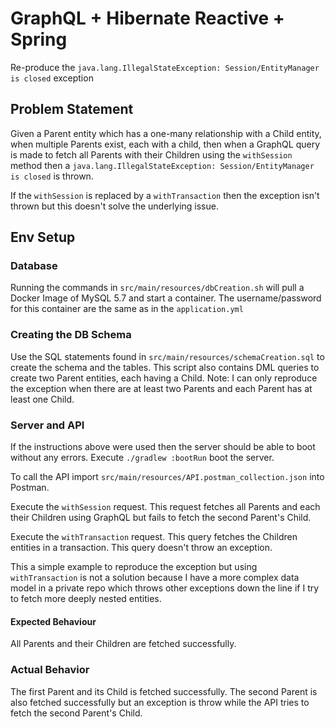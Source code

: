 # GraphQL + Hibernate Reactive + Spring
Re-produce the `java.lang.IllegalStateException: Session/EntityManager is closed` exception

## Problem Statement
Given a Parent entity which has a one-many relationship with a Child entity, 
when multiple Parents exist, each with a child, 
then when a GraphQL query is made to fetch all Parents with their Children using the `withSession` method
then a `java.lang.IllegalStateException: Session/EntityManager is closed` is thrown.

If the `withSession` is replaced by a `withTransaction` then the exception isn't thrown but this doesn't
solve the underlying issue.

## Env Setup
### Database
Running the commands in `src/main/resources/dbCreation.sh` will pull a Docker Image of MySQL 5.7 and start a container. The username/password for this container are the same as in the `application.yml`

### Creating the DB Schema
Use the SQL statements found in `src/main/resources/schemaCreation.sql` to create the schema and the tables.
This script also contains DML queries to create two Parent entities, each having a Child.
Note: I can only reproduce the exception when there are at least two Parents and each Parent has at least one Child.

### Server and API
If the instructions above were used then the server should be able to boot without any errors.
Execute `./gradlew :bootRun` boot the server.

To call the API import `src/main/resources/API.postman_collection.json` into Postman.

Execute the `withSession` request.
This request fetches all Parents and each their Children using GraphQL but fails to fetch the second Parent's Child.

Execute the `withTransaction` request.
This query fetches the Children entities in a transaction. This query doesn't throw an exception.

This a simple example to reproduce the exception but using `withTransaction` is not a solution because
I have a more complex data model in a private repo which throws other exceptions down the line if I try to fetch
more deeply nested entities.

#### Expected Behaviour
All Parents and their Children are fetched successfully.

### Actual Behavior
The first Parent and its Child is fetched successfully.
The second Parent is also fetched successfully but an exception is throw while the API tries to fetch the second Parent's Child.
